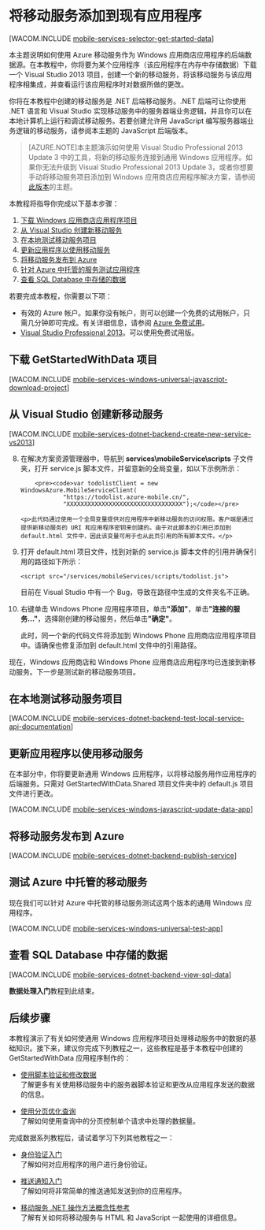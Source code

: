 <properties urlDisplayName="Get Started with Data" pageTitle="数据处理入门（Windows 应用商店）| 移动开发人员中心" metaKeywords="" description="了解如何开始使用移动服务来利用 Windows 应用商店应用程序中的数据。" metaCanonical="" services="mobile-services" documentationCenter="Mobile" title="Get started with data in Mobile Services" authors="wesmc" solutions="" manager="dwrede" editor="" />
<tags ms.service="mobile-services"
    ms.date="12/03/2014"
    wacn.date="04/11/2015"
    />


# 将移动服务添加到现有应用程序

[WACOM.INCLUDE [mobile-services-selector-get-started-data](../includes/mobile-services-selector-get-started-data.md)]

本主题说明如何使用 Azure 移动服务作为 Windows 应用商店应用程序的后端数据源。在本教程中，你将要为某个应用程序（该应用程序在内存中存储数据）下载一个 Visual Studio 2013 项目，创建一个新的移动服务，将该移动服务与该应用程序相集成，并查看运行该应用程序时对数据所做的更改。

你将在本教程中创建的移动服务是 .NET 后端移动服务。.NET 后端可让你使用 .NET 语言和 Visual Studio 实现移动服务中的服务器端业务逻辑，并且你可以在本地计算机上运行和调试移动服务。若要创建允许用 JavaScript 编写服务器端业务逻辑的移动服务，请参阅本主题的 JavaScript 后端版本。

>[AZURE.NOTE]本主题演示如何使用 Visual Studio Professional 2013 Update 3 中的工具，将新的移动服务连接到通用 Windows 应用程序。如果你无法升级到 Visual Studio Professional 2013 Update 3，或者你想要手动将移动服务项目添加到 Windows 应用商店应用程序解决方案，请参阅[此版本](/zh-cn/documentation/articles/mobile-services-dotnet-backend-windows-store-javascript-get-started-data)的主题。

本教程将指导你完成以下基本步骤：

1. [下载 Windows 应用商店应用程序项目]
2. [从 Visual Studio 创建新移动服务]
3. [在本地测试移动服务项目]
4. [更新应用程序以使用移动服务]
5. [将移动服务发布到 Azure]
6. [针对 Azure 中托管的服务测试应用程序]
7. [查看 SQL Database 中存储的数据]

若要完成本教程，你需要以下项：

* 有效的 Azure 帐户。如果你没有帐户，则可以创建一个免费的试用帐户，只需几分钟即可完成。有关详细信息，请参阅 [Azure 免费试用](/zh-cn/pricing/1rmb-trial/?WT.mc_id=A0E0E5C02&amp;returnurl=http%3A%2F%www.windowsazure.cn%2Fzh-cn%2Fdocumentation%2Farticles%2Fmobile-services-dotnet-backend-windows-universal-javascript-get-started-data%2F)。
* <a href="http://www.visualstudio.com/downloads/download-visual-studio-vs#d-express-windows-8" target="_blank">Visual Studio Professional 2013</a>。可以使用免费试用版。

## <a name="download-app"></a>下载 GetStartedWithData 项目

[WACOM.INCLUDE [mobile-services-windows-universal-javascript-download-project](../includes/mobile-services-windows-universal-javascript-download-project.md)]

## <a name="create-service"></a>从 Visual Studio 创建新移动服务

[WACOM.INCLUDE [mobile-services-dotnet-backend-create-new-service-vs2013](../includes/mobile-services-dotnet-backend-create-new-service-vs2013.md)]

<ol start="8"><li><p>在解决方案资源管理器中，导航到 <strong>services\mobileService\scripts</strong> 子文件夹，打开 service.js 脚本文件，并留意新的全局变量，如以下示例所示：</p> 

		<pre><code>var todolistClient = new WindowsAzure.MobileServiceClient(
                "https://todolist.azure-mobile.cn/",
		        "XXXXXXXXXXXXXXXXXXXXXXXXXXXXXXXXX");</code></pre>

	<p>此代码通过使用一个全局变量提供对应用程序中新移动服务的访问权限。客户端是通过提供新移动服务的 URI 和应用程序密钥来创建的。由于对此脚本的引用已添加到 default.html 文件中，因此该变量可用于也从此页引用的所有脚本文件。</p>
</li>
<li><p>打开 default.html 项目文件，找到对新的 service.js 脚本文件的引用并确保引用的路径如下所示：</p>
<pre><code>&lt;script src="/services/mobileServices/scripts/todolist.js"&gt;</script></code></pre>
<p>目前在 Visual Studio 中有一个 Bug，导致在路径中生成的文件夹名不正确。</p></li>
<li><p>右键单击 Windows Phone 应用程序项目，单击<strong>"添加"</strong>，单击<strong>"连接的服务..."</strong>，选择刚创建的移动服务，然后单击<strong>"确定"</strong>。 </p>
<p>此时，同一个新的代码文件将添加到 Windows Phone 应用商店应用程序项目中。请确保也修复添加到 default.html 文件中的引用路径。</p></li>
</ol>

现在，Windows 应用商店和 Windows Phone 应用商店应用程序均已连接到新移动服务。下一步是测试新的移动服务项目。

## <a name="test-the-service-locally"></a>在本地测试移动服务项目

[WACOM.INCLUDE [mobile-services-dotnet-backend-test-local-service-api-documentation](../includes/mobile-services-dotnet-backend-test-local-service-api-documentation.md)]

## <a name="update-app"></a>更新应用程序以使用移动服务

在本部分中，你将要更新通用 Windows 应用程序，以将移动服务用作应用程序的后端服务。只需对 GetStartedWithData.Shared 项目文件夹中的 default.js 项目文件进行更改。 

[WACOM.INCLUDE [mobile-services-windows-javascript-update-data-app](../includes/mobile-services-windows-javascript-update-data-app.md)]

## <a name="publish-mobile-service"></a>将移动服务发布到 Azure

[WACOM.INCLUDE [mobile-services-dotnet-backend-publish-service](../includes/mobile-services-dotnet-backend-publish-service.md)]

## <a name="test-azure-hosted"></a>测试 Azure 中托管的移动服务

现在我们可以针对 Azure 中托管的移动服务测试这两个版本的通用 Windows 应用程序。

[WACOM.INCLUDE [mobile-services-windows-universal-test-app](../includes/mobile-services-windows-universal-test-app.md)]

## <a name="view-stored-data"></a>查看 SQL Database 中存储的数据

[WACOM.INCLUDE [mobile-services-dotnet-backend-view-sql-data](../includes/mobile-services-dotnet-backend-view-sql-data.md)]

**数据处理入门**教程到此结束。

## <a name="next-steps"> </a>后续步骤

本教程演示了有关如何使通用 Windows 应用程序项目处理移动服务中的数据的基础知识。接下来，建议你完成下列教程之一，这些教程是基于本教程中创建的 GetStartedWithData 应用程序制作的：

* [使用脚本验证和修改数据]
  <br/>了解更多有关使用移动服务中的服务器脚本验证和更改从应用程序发送的数据的信息。

* [使用分页优化查询]
  <br/>了解如何使用查询中的分页控制单个请求中处理的数据量。

完成数据系列教程后，请试着学习下列其他教程之一：

* [身份验证入门]
  <br/>了解如何对应用程序的用户进行身份验证。

* [推送通知入门]
  <br/>了解如何将非常简单的推送通知发送到你的应用程序。

* [移动服务 .NET 操作方法概念性参考]
  <br/>了解有关如何将移动服务与 HTML 和 JavaScript 一起使用的详细信息。
  
<!-- Anchors. -->

[下载 Windows 应用商店应用程序项目]: #download-app
[从 Visual Studio 创建新移动服务]: #create-service
[在本地测试移动服务项目]: #test-the-service-locally
[更新应用程序以使用移动服务]: #update-app
[针对本地托管的服务测试应用程序]: #test-locally-hosted
[将移动服务发布到 Azure]: #publish-mobile-service
[针对 Azure 中托管的服务测试应用程序]: #test-azure-hosted
[查看 SQL Database 中存储的数据]: #view-stored-data
[后续步骤]:#next-steps

<!-- Images. -->
[0]: ./media/mobile-services-dotnet-backend-windows-store-javascript-get-started-data/app-view.png
[1]: ./media/mobile-services-dotnet-backend-windows-store-javascript-get-started-data/mobile-data-sample-download-javascript-vs13.png
[2]: ./media/mobile-services-dotnet-backend-windows-store-javascript-get-started-data/mobile-service-overview-page.png
[3]: ./media/mobile-services-dotnet-backend-windows-store-javascript-get-started-data/download-service-project.png
[4]: ./media/mobile-services-dotnet-backend-windows-store-javascript-get-started-data/add-service-project-to-solution.png
[5]: ./media/mobile-services-dotnet-backend-windows-store-javascript-get-started-data/download-publishing-profile.png
[6]: ./media/mobile-services-dotnet-backend-windows-store-javascript-get-started-data/add-existing-project-dialog.png
[7]: ./media/mobile-services-dotnet-backend-windows-store-javascript-get-started-data/vs-manage-nuget-packages.png
[8]: ./media/mobile-services-dotnet-backend-windows-store-javascript-get-started-data/manage-nuget-packages.png
[9]: ./media/mobile-services-dotnet-backend-windows-store-javascript-get-started-data/copy-mobileserviceclient-snippet.png
[10]: ./media/mobile-services-dotnet-backend-windows-store-javascript-get-started-data/vs-pasted-mobileserviceclient.png
[11]: ./media/mobile-services-dotnet-backend-windows-store-javascript-get-started-data/vs-build-solution.png
[12]: ./media/mobile-services-dotnet-backend-windows-store-javascript-get-started-data/vs-run-solution.png

[16]: ./media/mobile-services-dotnet-backend-windows-store-javascript-get-started-data/azure-items.png
[17]: ./media/mobile-services-dotnet-backend-windows-store-javascript-get-started-data/manage-sql-azure-database.png
[18]: ./media/mobile-services-dotnet-backend-windows-store-javascript-get-started-data/sql-azure-query.png
[19]: ./media/mobile-services-dotnet-backend-windows-store-javascript-get-started-data/vs-mobileservices-script-reference.png
[20]: ./media/mobile-services-dotnet-backend-windows-store-javascript-get-started-data/vs-build-service-project.png
[21]: ./media/mobile-services-dotnet-backend-windows-store-javascript-get-started-data/vs-start-debug-service-project.png
[22]: ./media/mobile-services-dotnet-backend-windows-store-javascript-get-started-data/service-welcome-page.png
[23]: ./media/mobile-services-dotnet-backend-windows-store-javascript-get-started-data/iis-express-tray.png

[26]: ./media/mobile-services-dotnet-backend-windows-store-javascript-get-started-data/copy-service-and-packages-folder.png

<!-- URLs. -->
[使用脚本验证和修改数据]: /zh-cn/documentation/articles/mobile-services-windows-store-javascript-validate-modify-data-server-scripts
[使用分页优化查询]: /zh-cn/documentation/articles/mobile-services-windows-store-javascript-add-paging-data
[移动服务入门]: /zh-cn/documentation/articles/mobile-services-dotnet-backend-windows-store-javascript-get-started/
[数据处理入门]: /zh-cn/documentation/articles/mobile-services-dotnet-backend-windows-store-javascript-get-started-data/
[身份验证入门]: /zh-cn/documentation/articles/mobile-services-dotnet-backend-windows-store-javascript-get-started-users/
[推送通知入门]: /zh-cn/documentation/articles/mobile-services-dotnet-backend-windows-store-javascript-get-started-push/


[Azure 管理门户]: https://manage.windowsazure.cn/
[管理门户]: https://manage.windowsazure.cn/
[移动服务 SDK]: https://zumo.blob.core.windows.net/sdk/azuresdk-win8-v0.2.5.msi
[开发人员代码示例站点]:  http://code.msdn.microsoft.com/Get-Started-with-Data-in-0e863e57
[移动服务 .NET 操作方法概念性参考]: /zh-cn/documentation/articles/mobile-services-html-how-to-use-client-library/
[MobileServiceClient 类]: https://msdn.microsoft.com/zh-CN/library/windowsazure/microsoft.windowsazure.mobileservices.mobileserviceclient.aspx
  
